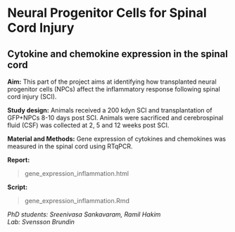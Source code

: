# Neural Progenitor Cells for Spinal Cord Injury

## Cytokine and chemokine expression in the spinal cord

**Aim:** This part of the project aims at identifying how transplanted neural progenitor cells (NPCs) affect the inflammatory response following spinal cord injury (SCI).

**Study design:** Animals received a 200 kdyn SCI and transplantation of GFP+NPCs 8-10 days post SCI. Animals were sacrificed and cerebrospinal fluid (CSF) was collected at 2, 5 and 12 weeks post SCI.

**Material and Methods:** Gene expression of cytokines and chemokines was measured in the spinal cord using RTqPCR. 

**Report:**
> gene_expression_inflammation.html

**Script:**  
> gene_expression_inflammation.Rmd

_PhD students: Sreenivasa Sankavaram, Ramil Hakim_  
_Lab: Svensson Brundin_

